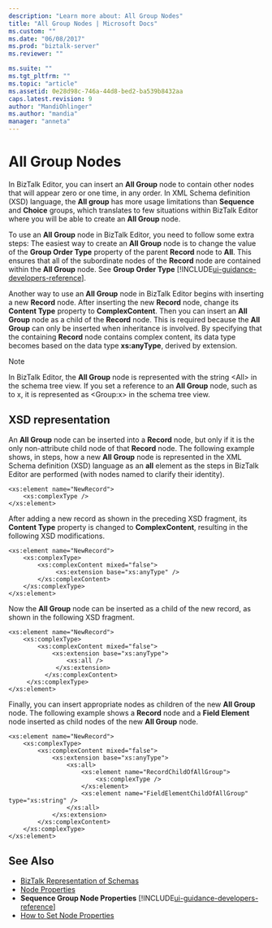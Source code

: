 ```yaml
---
description: "Learn more about: All Group Nodes"
title: "All Group Nodes | Microsoft Docs"
ms.custom: ""
ms.date: "06/08/2017"
ms.prod: "biztalk-server"
ms.reviewer: ""

ms.suite: ""
ms.tgt_pltfrm: ""
ms.topic: "article"
ms.assetid: 0e28d98c-746a-44d8-bed2-ba539b8432aa
caps.latest.revision: 9
author: "MandiOhlinger"
ms.author: "mandia"
manager: "anneta"
---
```

# All Group Nodes
In BizTalk Editor, you can insert an **All Group** node to contain other nodes that will appear zero or one time, in any order. In XML Schema definition (XSD) language, the **All group** has more usage limitations than **Sequence** and **Choice** groups, which translates to few situations within BizTalk Editor where you will be able to create an **All Group** node.  

 To use an **All Group** node in BizTalk Editor, you need to follow some extra steps: The easiest way to create an **All Group** node is to change the value of the **Group Order Type** property of the parent **Record** node to **All**. This ensures that all of the subordinate nodes of the **Record** node are contained within the **All Group** node.  See **Group Order Type** [!INCLUDE[ui-guidance-developers-reference](../includes/ui-guidance-developers-reference.md)].

 Another way to use an **All Group** node in BizTalk Editor begins with inserting a new **Record** node. After inserting the new **Record** node, change its **Content Type** property to **ComplexContent**. Then you can insert an **All Group** node as a child of the **Record** node. This is required because the **All Group** can only be inserted when inheritance is involved. By specifying that the containing **Record** node contains complex content, its data type becomes based on the data type **xs:anyType**, derived by extension.  

> [!NOTE]
>  In BizTalk Editor, the **All Group** node is represented with the string \<All> in the schema tree view. If you set a reference to an **All Group** node, such as to x, it is represented as \<Group:x> in the schema tree view.  

## XSD representation  
 An **All Group** node can be inserted into a **Record** node, but only if it is the only non-attribute child node of that **Record** node. The following example shows, in steps, how a new **All Group** node is represented in the XML Schema definition (XSD) language as an **all** element as the steps in BizTalk Editor are performed (with nodes named to clarify their identity).  

```  
<xs:element name="NewRecord">  
    <xs:complexType />   
</xs:element>  
```  

 After adding a new record as shown in the preceding XSD fragment, its **Content Type** property is changed to **ComplexContent**, resulting in the following XSD modifications.  

```  
<xs:element name="NewRecord">  
    <xs:complexType>  
        <xs:complexContent mixed="false">  
             <xs:extension base="xs:anyType" />  
        </xs:complexContent>  
    </xs:complexType>  
</xs:element>  
```  

 Now the **All Group** node can be inserted as a child of the new record, as shown in the following XSD fragment.  

```  
<xs:element name="NewRecord">  
    <xs:complexType>  
        <xs:complexContent mixed="false">  
            <xs:extension base="xs:anyType">  
                <xs:all />   
             </xs:extension>  
          </xs:complexContent>  
     </xs:complexType>  
</xs:element>  
```  

 Finally, you can insert appropriate nodes as children of the new **All Group** node. The following example shows a **Record** node and a **Field Element** node inserted as child nodes of the new **All Group** node.  

```  
<xs:element name="NewRecord">  
    <xs:complexType>  
        <xs:complexContent mixed="false">  
            <xs:extension base="xs:anyType">  
                <xs:all>  
                    <xs:element name="RecordChildOfAllGroup">  
                        <xs:complexType />  
                    </xs:element>  
                    <xs:element name="FieldElementChildOfAllGroup" type="xs:string" />  
                </xs:all>  
            </xs:extension>  
        </xs:complexContent>  
    </xs:complexType>  
</xs:element>  
```  

## See Also  
- [BizTalk Representation of Schemas](../core/biztalk-representation-of-schemas.md)   
- [Node Properties](../core/node-properties.md)   
- **Sequence Group Node Properties** [!INCLUDE[ui-guidance-developers-reference](../includes/ui-guidance-developers-reference.md)] 
- [How to Set Node Properties](../core/how-to-set-node-properties.md)
